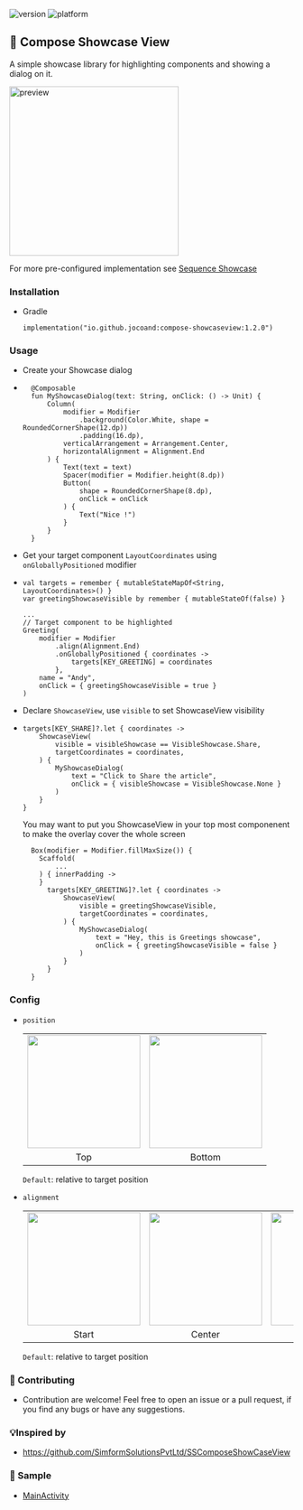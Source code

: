 <p>
  <img src="https://img.shields.io/badge/version-1.2.0-blue.svg" alt="version">
  <img src="https://img.shields.io/badge/platform-android-brightgreen.svg" alt="platform">
</p>

## 🌟 Compose Showcase View
A simple showcase library for highlighting components and showing a dialog on it. 

<p>
  <img src="https://github.com/user-attachments/assets/db339610-3818-4d81-b44e-11ae8395df45" width="300" alt="preview">
</p>

For more pre-configured implementation see [Sequence Showcase](https://github.com/jocoand/compose-showcase?tab=readme-ov-file#-sequence-showcase)

### Installation
- Gradle
  ```
  implementation("io.github.jocoand:compose-showcaseview:1.2.0")
  ```

### Usage
- Create your Showcase dialog
- ```
    @Composable
    fun MyShowcaseDialog(text: String, onClick: () -> Unit) {
        Column(
            modifier = Modifier
                .background(Color.White, shape = RoundedCornerShape(12.dp))
                .padding(16.dp),
            verticalArrangement = Arrangement.Center,
            horizontalAlignment = Alignment.End
        ) {
            Text(text = text)
            Spacer(modifier = Modifier.height(8.dp))
            Button(
                shape = RoundedCornerShape(8.dp),
                onClick = onClick
            ) {
                Text("Nice !")
            }
        }
    }
  ```
  
- Get your target component `LayoutCoordinates` using `onGloballyPositioned` modifier
- ```
  val targets = remember { mutableStateMapOf<String, LayoutCoordinates>() }
  var greetingShowcaseVisible by remember { mutableStateOf(false) }
  
  ...
  // Target component to be highlighted
  Greeting(
      modifier = Modifier
          .align(Alignment.End)
          .onGloballyPositioned { coordinates ->
              targets[KEY_GREETING] = coordinates
          },
      name = "Andy",
      onClick = { greetingShowcaseVisible = true }
  )
  ```

- Declare `ShowcaseView`, use `visible` to set ShowcaseView visibility
- ```
  targets[KEY_SHARE]?.let { coordinates ->
      ShowcaseView(
          visible = visibleShowcase == VisibleShowcase.Share,
          targetCoordinates = coordinates,
      ) {
          MyShowcaseDialog(
              text = "Click to Share the article",
              onClick = { visibleShowcase = VisibleShowcase.None }
          )
      }
  }
  ```
  You may want to put you ShowcaseView in your top most componenent to make the overlay cover the whole screen
  ```
    Box(modifier = Modifier.fillMaxSize()) {
      Scaffold(
          ...
      ) { innerPadding ->
      }
        targets[KEY_GREETING]?.let { coordinates ->
            ShowcaseView(
                visible = greetingShowcaseVisible,
                targetCoordinates = coordinates,
            ) {
                MyShowcaseDialog(
                    text = "Hey, this is Greetings showcase",
                    onClick = { greetingShowcaseVisible = false }
                )
            }
        }
    }
  ```
### Config
- `position`
  <table>
    <tr>
      <td align="center">
        <img src="https://github.com/user-attachments/assets/1e368c82-b301-4c8a-95f2-d76562686d2b" width="200">
      </td>
      <td align="center">
        <img src="https://github.com/user-attachments/assets/d1a791b9-791e-40cd-aac9-6ff0452a7584" width="200">
      </td>

    </tr>
    <tr>
      <td align="center">Top</td>
      <td align="center">Bottom</td>
    </tr>
  </table>

  `Default`: relative to target position

- `alignment`
  <table>
    <tr>
      <td align="center">
        <img src="https://github.com/user-attachments/assets/bcc803b5-f570-43b7-bbfc-a00c3ae1ec5c" width="200">
      </td>
      <td align="center">
        <img src="https://github.com/user-attachments/assets/65695ac9-3fca-4b79-85b6-2d3d30e8d122" width="200">
      </td>
      <td align="center">
        <img src="https://github.com/user-attachments/assets/e4e5f045-cf92-4ef0-8570-a9410867ccbc" width="200">
      </td>
    </tr>
    <tr>
      <td align="center">Start</td>
      <td align="center">Center</td>
      <td align="center">End</td>
    </tr>
  </table>

  `Default`: relative to target position

### :beers: Contributing
- Contribution are welcome!
  Feel free to open an issue or a pull request, if you find any bugs or have any suggestions.

### 💡Inspired by
- https://github.com/SimformSolutionsPvtLtd/SSComposeShowCaseView

### 🎨 Sample
- [MainActivity](https://github.com/jocoand/compose-showcaseview/blob/main/app/src/main/java/com/joco/composeshowcaseview/MainActivity.kt)
